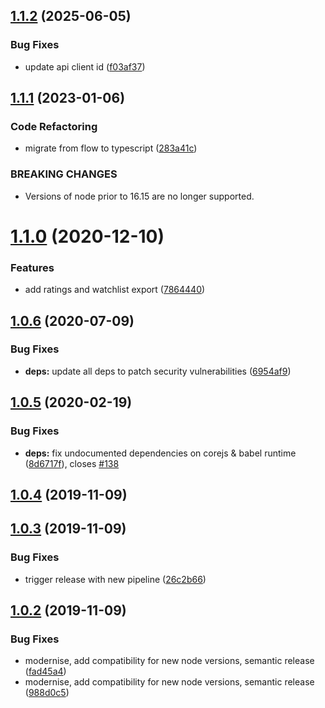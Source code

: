 ## [1.1.2](https://github.com/bbeesley/trakt-to-letterboxd/compare/v1.1.1...v1.1.2) (2025-06-05)


### Bug Fixes

* update api client id ([f03af37](https://github.com/bbeesley/trakt-to-letterboxd/commit/f03af37b3c186024372451965635eb255b31f280))

## [1.1.1](https://github.com/bbeesley/trakt-to-letterboxd/compare/v1.1.0...v1.1.1) (2023-01-06)


### Code Refactoring

* migrate from flow to typescript ([283a41c](https://github.com/bbeesley/trakt-to-letterboxd/commit/283a41c2d24fc7948817aaa2f4c24fcc292d9d3c))


### BREAKING CHANGES

* Versions of node prior to 16.15 are no longer supported.

# [1.1.0](https://github.com/bbeesley/trakt-to-letterboxd/compare/v1.0.6...v1.1.0) (2020-12-10)


### Features

* add ratings and watchlist export ([7864440](https://github.com/bbeesley/trakt-to-letterboxd/commit/786444081cc1b7b15ba99f769baebbb6613befb8))

## [1.0.6](https://github.com/bbeesley/trakt-to-letterboxd/compare/v1.0.5...v1.0.6) (2020-07-09)


### Bug Fixes

* **deps:** update all deps to patch security vulnerabilities ([6954af9](https://github.com/bbeesley/trakt-to-letterboxd/commit/6954af97e68023b463470c44771e82325315d9fc))

## [1.0.5](https://github.com/bbeesley/trakt-to-letterboxd/compare/v1.0.4...v1.0.5) (2020-02-19)


### Bug Fixes

* **deps:** fix undocumented dependencies on corejs & babel runtime ([8d6717f](https://github.com/bbeesley/trakt-to-letterboxd/commit/8d6717f360cea5939f9e27bcb7d3b6e2ada4a60b)), closes [#138](https://github.com/bbeesley/trakt-to-letterboxd/issues/138)

## [1.0.4](https://github.com/bbeesley/trakt-to-letterboxd/compare/v1.0.3...v1.0.4) (2019-11-09)

## [1.0.3](https://github.com/bbeesley/trakt-to-letterboxd/compare/v1.0.2...v1.0.3) (2019-11-09)


### Bug Fixes

* trigger release with new pipeline ([26c2b66](https://github.com/bbeesley/trakt-to-letterboxd/commit/26c2b6662ba86d4ef355c0aaa47f40797e74d507))

## [1.0.2](https://github.com/bbeesley/trakt-to-letterboxd/compare/v1.0.1...v1.0.2) (2019-11-09)


### Bug Fixes

* modernise, add compatibility for new node versions, semantic release ([fad45a4](https://github.com/bbeesley/trakt-to-letterboxd/commit/fad45a4be2479fe5a82e470ed2f9680c6cea9a73))
* modernise, add compatibility for new node versions, semantic release ([988d0c5](https://github.com/bbeesley/trakt-to-letterboxd/commit/988d0c54967bc5445f7e77d0513be1f7791f8b59))
